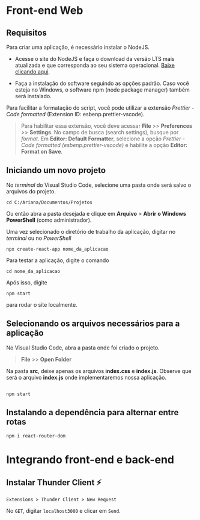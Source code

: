 # Front-end Web

## Requisitos

Para criar uma aplicação, é necessário instalar o NodeJS.

- Acesse o site do NodeJS e faça o download da versão LTS mais atualizada e que corresponda ao seu sistema operacional. [Baixe clicando aqui](https://nodejs.org/en/download/).

- Faça a instalação do software seguindo as opções padrão. Caso você esteja no Windows, o software npm (node package manager) também será instalado.

Para facilitar a formatação do script, você pode utilizar a extensão _Prettier - Code formatted_ (Extension ID: esbenp.prettier-vscode).

> Para habilitar essa extensão, você deve acessar **File** >> **Preferences** >> **Settings**. No campo de busca (search settings), busque por _format_. Em **Editor: Default Formatter**, selecione a opção _Prettier - Code formatted (esbenp.prettier-vscode)_ e habilite a opção **Editor: Format on Save**.

## Iniciando um novo projeto

No _terminal_ do Visual Studio Code, selecione uma pasta onde será salvo o arquivos do projeto.

```
cd C:/Ariana/Documentos/Projetos
```

Ou então abra a pasta desejada e clique em **Arquivo** > **Abrir o Windows PowerShell** (como administrador).

Uma vez selecionado o diretório de trabalho da aplicação, digitar no _terminal_ ou no _PowerShell_

```
npx create-react-app nome_da_aplicacao
```

Para testar a aplicação, digite o comando

```
cd nome_da_aplicacao
```

Após isso, digite

```
npm start
```

para rodar o site localmente.

## Selecionando os arquivos necessários para a aplicação

No Visual Studio Code, abra a pasta onde foi criado o projeto.

> **File** >> **Open Folder**

Na pasta **src**, deixe apenas os arquivos **index.css** e **index.js**. Observe que será o arquivo **index.js** onde implementaremos nossa aplicação.

## 

```
npm start
```
## Instalando a dependência para alternar entre rotas 

````
npm i react-router-dom
````

# Integrando front-end e back-end

## Instalar Thunder Client ⚡️

`Extensions > Thunder Client > New Request` 

No `GET`, digitar `localhost3000` e clicar em `Send`.

